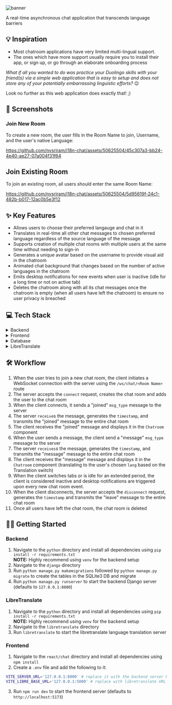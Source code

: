 ![banner](https://github.com/nvsriram/i18n-chat/assets/50625504/8a4d3d85-0597-4948-a214-c94ce1834223)

A real-time asynchronous chat application that transcends language barriers

## :bulb: Inspiration

- Most chatroom applications have very limited multi-lingual support.
- The ones which have more support usually require you to install their app, or sign up, or go through an elaborate onboarding process

_What if all you wanted to do was practice your Duolingo skills with your friend(s) via a simple web application that is easy to setup and does not store any of your potentially embarrassing linguistic efforts?_ :wink:

Look no further as this web application does exactly that! ;)

## 📸 Screenshots

### Join New Room

To create a new room, the user fills in the Room Name to join, Username, and the user's native Language:

https://github.com/nvsriram/i18n-chat/assets/50625504/45c307a3-bb24-4e40-ae27-07a004f31f64

## Join Existing Room

To join an existing room, all users should enter the same Room Name:

https://github.com/nvsriram/i18n-chat/assets/50625504/5d95619f-24c1-482b-b017-12ac0b5e3f12

## ✨ Key Features

- Allows users to choose their preferred langauge and chat in it
- Translates in real-time all other chat messages to chosen preferred language regardless of the source language of the message
- Supports creation of multiple chat rooms with multiple users at the same time without needing to sign-in
- Generates a unique avatar based on the username to provide visual aid in the chatroom
- Animated chat background that changes based on the number of active languages in the chatroom
- Emits desktop notifications for new events when user is inactive (idle for a long time or not on active tab)
- Deletes the chatroom along with all its chat messages once the chatroom is empty (when all users have left the chatroom) to ensure no user privacy is breached

## 💻 Tech Stack

<details>
 <summary>Backend</summary>

- The backend is setup using Django
- It also uses [Django Channels](https://channels.readthedocs.io/en/stable/) to make use of WebSockets
- Models:

  | Name       | Description                     | Fields                                                         |
  | ---------- | ------------------------------- | -------------------------------------------------------------- |
  | `ChatUser` | This represents the chat user.  | `name`: username of the chat user in the chat room.            |
  |            |                                 | `lang`: chosen preferred langauge of the user.                 |
  | `Message`  | This represents a chat message. | `author`: user who posted the chat message.                    |
  |            |                                 | `room`: name of the `Room` where the chat message was posted.  |
  |            |                                 | `content`: text content of the chat message.                   |
  |            |                                 | `lang`: chosen preferred langauge of the user.                 |
  |            |                                 | `timestamp`: backend server timestamp of the received message. |
  | `Room`     | This represents a chat room.    | `name`: identifier of the chat room.                           |
  |            |                                 | `users`: list of `ChatUser`s that are a part of the chat room. |

- Websocket API route: `/ws/chat/<Room Name>`
- On `connect`:

  - Creates chat room if not done so previously
  - Adds the user to the chat room group

- On `disconnect`:

  - Removes the user from the chat room group
  - Deletes the chat room if all users have left the chat room

- On `send`:

  - Sends JSON data with `msg_type` ("joined" | "leave" | "message"), `message` (text content if "message" `msg_type`), `user_id`, `username`, `lang` (chosen preferred language), `timestamp` (backend server timestamp of event)

- On `receive`:

  - Performs the appropriate action based on the `msg_type` of the incoming JSON data
  - Transmits the received event to the entire chat room by performing a `send`

</details>
<details>
<summary>Frontend</summary>

- The frontend is setup using React - Typescript using [Vite](https://vitejs.dev/) as a SPA.
- The `JoinRoom` component allows the user to enter the chat room they wish to join (or create), their name, and their preferred language and join the chat room.
- The `Chatroom` component allows the user to chat and displays the chat room events and translated chat messages of everyone else in the chat room. Users can optionally toggle the Translation switch to have the chat messages be displayed without translation.

</details>
<details>
<summary>Database</summary>

- Currently the database is a SQLite3 DB
- The database would only need to store the messages and events for a single chat room session. Hence, high database scalability is not a requirement.

</details>
<details>
<summary>LibreTranslate</summary>

- Self-hosted [LibreTranslate](https://libretranslate.com/) server powers the user language selection and language translation [REST APIs](https://libretranslate.com/docs/)
</details>

## 🛠️ Workflow

1. When the user tries to join a new chat room, the client initiates a WebSocket connection with the server using the `/ws/chat/<Room Name>` route
2. The server accepts the `connect` request, creates the chat room and adds the user to the chat room
3. When the client connects, it sends a "joined" `msg_type` message to the server
4. The server `receive`s the message, generates the `timestamp`, and transmits the "joined" message to the entire chat room
5. The client receives the "joined" message and displays it in the `Chatroom` component
6. When the user sends a message, the client send a "message" `msg_type` message to the server
7. The server `receives`s the message, generates the `timestamp`, and transmits the "message" message to the entire chat room
8. The client receives the "message" message and displays it in the `Chatroom` component (translating to the user's chosen `lang` based on the Translation switch)
9. When the client switches tabs or is idle for an extended period, the client is considered inactive and desktop notifications are triggered upon every new chat room event.
10. When the client disconnects, the server accepts the `disconnect` request, generates the `timestamp` and transmits the "leave" message to the entire chat room
11. Once all users have left the chat room, the chat room is deleted

## 🧑‍💻 Getting Started

### Backend

1. Navigate to the `python` directory and install all dependencies using `pip install -r requirements.txt` <br />**NOTE:** Highly recommend using `venv` for the backend setup
2. Navigate to the `django` directory
3. Run `python manage.py makemigrations` followed by `python manage.py migrate` to create the tables in the SQLite3 DB and migrate
4. Run `python manage.py runserver` to start the backend Django server (defaults to `127.0.0.1:8000`)

### LibreTranslate

1. Navigate to the `python` directory and install all dependencies using `pip install -r requirements.txt` <br />**NOTE:** Highly recommend using `venv` for the backend setup
2. Navigate to the `libretranslate` directory
3. Run `libretranslate` to start the libretranslate language translation server

### Frontend

1. Navigate to the `react/chat` directory and install all dependencies using `npm install`
2. Create a `.env` file and add the following to it:

```bash
VITE_SERVER_URL='127.0.0.1:8000' # replace it with the backend server URL
VITE_LIBRE_BASE_URL='127.0.0.1:5000' # replace with libretranslate URL
```

3. Run `npm run dev` to start the frontend server (defaults to `http://localhost:5173`)
